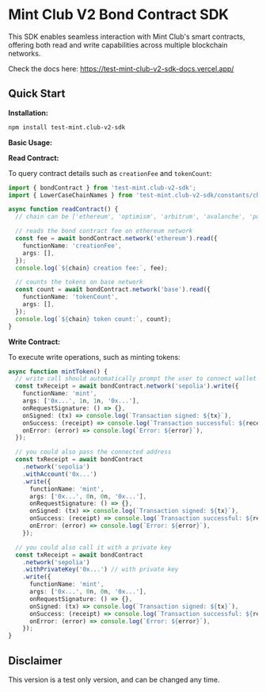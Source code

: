 # Mint Club V2 Bond Contract SDK

This SDK enables seamless interaction with Mint Club's smart contracts, offering both read and write capabilities across multiple blockchain networks.

Check the docs here: https://test-mint-club-v2-sdk-docs.vercel.app/

## Quick Start

**Installation:**

```bash
npm install test-mint.club-v2-sdk
```

**Basic Usage:**

**Read Contract:**

To query contract details such as `creationFee` and `tokenCount`:

```typescript
import { bondContract } from 'test-mint.club-v2-sdk';
import { LowerCaseChainNames } from 'test-mint.club-v2-sdk/constants/chains';

async function readContract() {
  // chain can be ['ethereum', 'optimism', 'arbitrum', 'avalanche', 'polygon', 'bnbchain', 'base']

  // reads the bond contract fee on ethereum network
  const fee = await bondContract.network('ethereum').read({
    functionName: 'creationFee',
    args: [],
  });
  console.log(`${chain} creation fee:`, fee);

  // counts the tokens on base network
  const count = await bondContract.network('base').read({
    functionName: 'tokenCount',
    args: [],
  });
  console.log(`${chain} token count:`, count);
}
```

**Write Contract:**

To execute write operations, such as minting tokens:

```typescript
async function mintToken() {
  // write call should automatically prompt the user to connect wallet & switch chains
  const txReceipt = await bondContract.network('sepolia').write({
    functionName: 'mint',
    args: ['0x...', 1n, 1n, '0x...'],
    onRequestSignature: () => {},
    onSigned: (tx) => console.log(`Transaction signed: ${tx}`),
    onSuccess: (receipt) => console.log(`Transaction successful: ${receipt}`),
    onError: (error) => console.log(`Error: ${error}`),
  });

  // you could also pass the connected address
  const txReceipt = await bondContract
    .network('sepolia')
    .withAccount('0x...')
    .write({
      functionName: 'mint',
      args: ['0x...', 0n, 0n, '0x...'],
      onRequestSignature: () => {},
      onSigned: (tx) => console.log(`Transaction signed: ${tx}`),
      onSuccess: (receipt) => console.log(`Transaction successful: ${receipt}`),
      onError: (error) => console.log(`Error: ${error}`),
    });

  // you could also call it with a private key
  const txReceipt = await bondContract
    .network('sepolia')
    .withPrivateKey('0x...') // with private key
    .write({
      functionName: 'mint',
      args: ['0x...', 0n, 0n, '0x...'],
      onRequestSignature: () => {},
      onSigned: (tx) => console.log(`Transaction signed: ${tx}`),
      onSuccess: (receipt) => console.log(`Transaction successful: ${receipt}`),
      onError: (error) => console.log(`Error: ${error}`),
    });
}
```

## Disclaimer

This version is a test only version, and can be changed any time.

